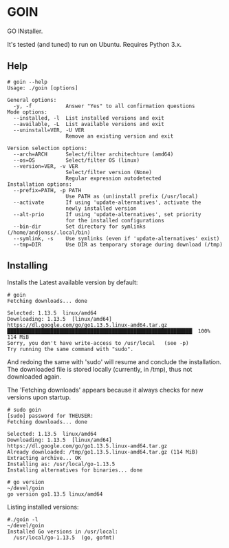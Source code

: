 # GOIN

GO INstaller.

It's tested (and tuned) to run on Ubuntu.
Requires Python 3.x.

## Help

    # goin --help
    Usage: ./goin [options]

    General options:
      -y, -f           Answer "Yes" to all confirmation questions
    Mode options:
      --installed, -l  List installed versions and exit
      --available, -L  List available versions and exit
      --uninstall=VER, -U VER
                       Remove an existing version and exit

    Version selection options:
      --arch=ARCH      Select/filter architechture (amd64)
      --os=OS          Select/filter OS (linux)
      --version=VER, -v VER
                       Select/filter version (None)
                       Regular expression autodetected
    Installation options:
      --prefix=PATH, -p PATH
                       Use PATH as (un)install prefix (/usr/local)
      --activate       If using 'update-alternatives', activate the
                       newly installed version
      --alt-prio       If using 'update-alternatives', set priority
                       for the installed configurations
      --bin-dir        Set directory for symlinks (/home/andjonss/.local/bin)
      --symlink, -s    Use symlinks (even if 'update-alternatives' exist)
      --tmp=DIR        Use DIR as temporary storage during download (/tmp)


## Installing

Installs the Latest available version by default:

    # goin
	Fetching downloads... done

    Selected: 1.13.5  linux/amd64
    Downloading: 1.13.5  [linux/amd64]   https://dl.google.com/go/go1.13.5.linux-amd64.tar.gz
    ████████████████████████████████████████████████████████████▏ 100%  114 MiB
    Sorry, you don't have write-access to /usr/local   (see -p)
    Try running the same command with "sudo".

And redoing the same with 'sudo' will resume and conclude the
installation. The downloaded file is stored locally (currently, in
/tmp), thus not downloaded again.

The 'Fetching downloads' appears because it always checks for new
versions upon startup.

    # sudo goin
    [sudo] password for THEUSER:
    Fetching downloads... done

    Selected: 1.13.5  linux/amd64
    Downloading: 1.13.5  [linux/amd64]   https://dl.google.com/go/go1.13.5.linux-amd64.tar.gz
    Already downloaded: /tmp/go1.13.5.linux-amd64.tar.gz (114 MiB)
    Extracting archive... OK
    Installing as: /usr/local/go-1.13.5
    Installing alternatives for binaries... done

    # go version                                                                                                          ~/devel/goin
    go version go1.13.5 linux/amd64

Listing installed versions:

	#./goin -l                                                                                                           ~/devel/goin
    Installed Go versions in /usr/local:
      /usr/local/go-1.13.5  (go, gofmt)

